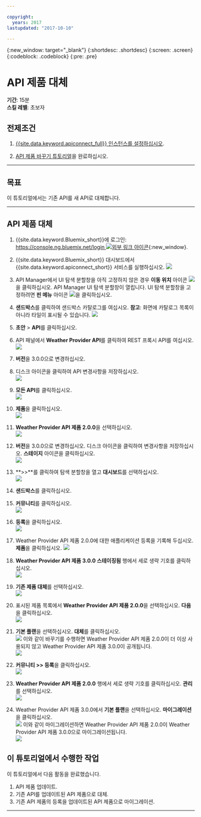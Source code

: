 ```yaml
---

copyright:
  years: 2017
lastupdated: "2017-10-10"

---
```


{:new_window: target="_blank"}
{:shortdesc: .shortdesc}
{:screen: .screen}
{:codeblock: .codeblock}
{:pre: .pre}

# API 제품 대체
**기간**: 15분  
**스킬 레벨**: 초보자  

## 전제조건

1. [{{site.data.keyword.apiconnect_full}} 인스턴스를 설정하십시오](tut_prereq_set_up_apic_instance.html).

2. [API 제품 바꾸기 튜토리얼](tut_manage_replace.html)을 완료하십시오.

---
## 목표
이 튜토리얼에서는 기존 API를 새 API로 대체합니다.

---
## API 제품 대체
1. {{site.data.keyword.Bluemix_short}}에 로그인: [https://console.ng.bluemix.net/login ![외부 링크 아이콘](../../../icons/launch-glyph.svg "외부 링크 아이콘")](https://console.ng.bluemix.net/login){:new_window}.

2. {{site.data.keyword.Bluemix_short}} 대시보드에서 {{site.data.keyword.apiconnect_short}} 서비스를 실행하십시오.
![](images/Bluemix.png)

3. API Manager에서 UI 탐색 분할창을 아직 고정하지 않은 경우 **이동 위치** 아이콘 ![](images/navigate-to.png)을 클릭하십시오. API Manager UI 탐색 분할창이 열립니다. UI 탐색 분할창을 고정하려면 **핀 메뉴** 아이콘 ![](images/pinned.png)을 클릭하십시오.

4. **샌드박스**를 클릭하여 샌드박스 카탈로그를 여십시오. **참고**: 화면에 카탈로그 목록이 아니라 타일이 표시될 수 있습니다.
![](images/del-sandbox-list.png)

4. **초안** > **API**를 클릭하십시오.

5. API 패널에서 **Weather Provider API**를 클릭하여 REST 프록시 API를 여십시오.  
![](images/rep-api-list.png)

6. **버전**을 3.0.0으로 변경하십시오.

7. 디스크 아이콘을 클릭하여 API 변경사항을 저장하십시오.  
![](images/sup-change-version.png)

8. **모든 API**를 클릭하십시오.  
![](images/rep-all-apis.png)

9. **제품**을 클릭하십시오.  
![](images/sup-prods.png)

10.	**Weather Provider API 제품 2.0.0**을 선택하십시오.  
![](images/sup-draft-prod-list.png)

11.	**버전**을 3.0.0으로 변경하십시오. 디스크 아이콘을 클릭하여 변경사항을 저장하십시오. **스테이지** 아이콘을 클릭하십시오.  
![](images/sup-change-prod-vers-3.png)

12.	**>>**를 클릭하여 탐색 분할창을 열고 **대시보드**를 선택하십시오.  
![](images/rep-dashboard.png)

13.	**샌드박스**를 클릭하십시오.

14.	**커뮤니티**를 클릭하십시오.  
![](images/sup-sand-dash.png)

15.	**등록**을 클릭하십시오.  
![](images/sup-comm-orgs.png)

16.	Weather Provider API 제품 2.0.0에 대한 애플리케이션 등록을 기록해 두십시오. **제품**을 클릭하십시오.
![](images/sup-scriptions-200.png)  

17.	**Weather Provider API 제품 3.0.0 스테이징됨** 행에서 세로 생략 기호를 클릭하십시오.  
![](images/sup-stage-prod-3.png)

18.	**기존 제품 대체**를 선택하십시오.  
![](images/sup-super-prod.png)

19.	표시된 제품 목록에서 **Weather Provider API 제품 2.0.0**을 선택하십시오. **다음**을 클릭하십시오.   
![](images/sup-super-dialog-1.png)

20.	**기본 플랜**을 선택하십시오. **대체**를 클릭하십시오.  
![](images/sup-super-dialog-2.png)
    이와 같이 바꾸기를 수행하면 Weather Provider API 제품 2.0.0이 더 이상 사용되지 않고 Weather Provider API 제품 3.0.0이 공개됩니다.   
![](images/sup-dash-prods-3.png) 
 
21.	**커뮤니티 >> 등록**을 클릭하십시오.  
![](images/sup-scriptions-200.png)
 
22.	**Weather Provider API 제품 2.0.0** 행에서 세로 생략 기호를 클릭하십시오. **관리**를 선택하십시오.  
![](images/sup-dots-manage.png) 

23.	Weather Provider API 제품 3.0.0에서 **기본 플랜**을 선택하십시오. **마이그레이션**을 클릭하십시오.  
![](images/sup-migrate-dialog.png)
    이와 같이 마이그레이션하면 Weather Provider API 제품 2.0.0이 Weather Provider API 제품 3.0.0으로 마이그레이션됩니다.  
![](images/sup-migrated.png) 
 

 
## 이 튜토리얼에서 수행한 작업
이 튜토리얼에서 다음 활동을 완료했습니다.

1. API 제품 업데이트.
2. 기존 API를 업데이트된 API 제품으로 대체.
3. 기존 API 제품의 등록을 업데이트된 API 제품으로 마이그레이션.

---












